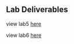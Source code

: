 ## Lab Deliverables

view lab5 [here](https://github.com/CuriousChum/JSC370-labs/blob/main/lab5/README.Rmd)

view lab6 [here](https://github.com/CuriousChum/JSC370-labs/blob/main/lab6/README.Rmd)
